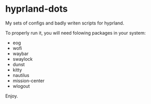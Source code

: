 # hyprland-dots
My sets of configs and badly writen scripts for hyprland. 

To properly run it, you will need folowing packages in your system:

- eog
- wofi
- waybar
- swaylock
- dunst
- kitty
- nautilus
- mission-center
- wlogout

Enjoy. 
